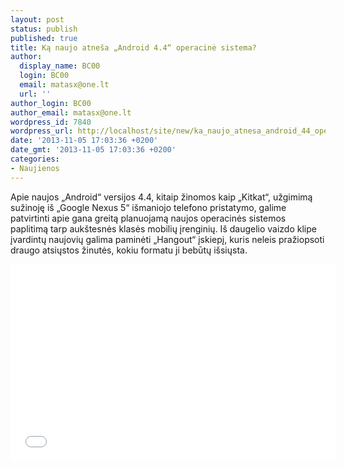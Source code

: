 ```yaml
---
layout: post
status: publish
published: true
title: Ką naujo atneša „Android 4.4“ operacinė sistema?
author:
  display_name: BC00
  login: BC00
  email: matasx@one.lt
  url: ''
author_login: BC00
author_email: matasx@one.lt
wordpress_id: 7840
wordpress_url: http://localhost/site/new/ka_naujo_atnesa_android_44_operacine_sistema/
date: '2013-11-05 17:03:36 +0200'
date_gmt: '2013-11-05 17:03:36 +0200'
categories:
- Naujienos
---
```

<p>
	Apie naujos &bdquo;Android&ldquo; versijos 4.4, kitaip žinomos kaip &bdquo;Kitkat&ldquo;, užgimimą sužinoję i&scaron; &bdquo;Google Nexus 5&ldquo; i&scaron;maniojo telefono pristatymo, galime patvirtinti apie gana greitą planuojamą naujos operacinės sistemos paplitimą tarp auk&scaron;tesnės klasės mobilių įrenginių. I&scaron; daugelio vaizdo klipe įvardintų naujovių galima paminėti &bdquo;Hangout&ldquo; įskiepį, kuris neleis pražiopsoti draugo atsiųstos žinutės, kokiu formatu ji bebūtų i&scaron;siųsta.</p>
<p>
	<iframe allowfullscreen="" frameborder="0" height="315" src="//www.youtube.com/embed/sONcojECWXs" width="520"></iframe></p>
